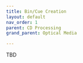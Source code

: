 ```yaml
---
title: Bin/Cue Creation
layout: default
nav_order: 1
parent: CD Processing
grand_parent: Optical Media

---
```


TBD
